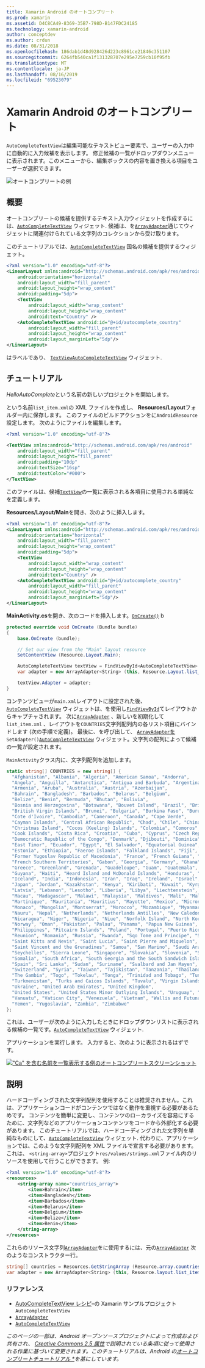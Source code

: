 ```yaml
---
title: Xamarin Android のオートコンプリート
ms.prod: xamarin
ms.assetid: D4C8CA49-8369-35B7-798D-B147FDC24185
ms.technology: xamarin-android
author: conceptdev
ms.author: crdun
ms.date: 08/31/2018
ms.openlocfilehash: 186dab1d48d928426d223c8961ce21846c351107
ms.sourcegitcommit: 6264fb540ca1f131328707e295e7259cb10f95fb
ms.translationtype: MT
ms.contentlocale: ja-JP
ms.lasthandoff: 08/16/2019
ms.locfileid: "69523079"
---
```

# <a name="auto-complete-for-xamarinandroid"></a>Xamarin Android のオートコンプリート

`AutoCompleteTextView`は編集可能なテキストビュー要素で、ユーザーの入力中に自動的に入力候補を表示します。 修正候補の一覧がドロップダウンメニューに表示されます。このメニューから、編集ボックスの内容を置き換える項目をユーザーが選択できます。

![オートコンプリートの例](images/auto-complete.png)

## <a name="overview"></a>概要

オートコンプリートの候補を提供するテキスト入力ウィジェットを作成するには、[`AutoCompleteTextView`](xref:Android.Widget.AutoCompleteTextView)
ウィジェット. 候補は、を[`ArrayAdapter`](xref:Android.Widget.ArrayAdapter)通じてウィジェットに関連付けられている文字列のコレクションから受け取ります。

このチュートリアルでは、[`AutoCompleteTextView`](xref:Android.Widget.AutoCompleteTextView)
国名の候補を提供するウィジェット。

```xml
<?xml version="1.0" encoding="utf-8"?>
<LinearLayout xmlns:android="http://schemas.android.com/apk/res/android"
    android:orientation="horizontal"
    android:layout_width="fill_parent"
    android:layout_height="wrap_content"
    android:padding="5dp">
    <TextView
        android:layout_width="wrap_content"
        android:layout_height="wrap_content"
        android:text="Country" />
    <AutoCompleteTextView android:id="@+id/autocomplete_country"
        android:layout_width="fill_parent"
        android:layout_height="wrap_content"
        android:layout_marginLeft="5dp"/>
</LinearLayout>
```

はラベルであり、 [`TextView`](xref:Android.Widget.TextView)[`AutoCompleteTextView`](xref:Android.Widget.AutoCompleteTextView)
ウィジェット.


## <a name="tutorial"></a>チュートリアル

*HelloAutoComplete*という名前の新しいプロジェクトを開始します。

という名前`list_item.xml`の XML ファイルを作成し、 **Resources/Layout**フォルダー内に保存します。 このファイルのビルドアクションをに`AndroidResource`設定します。 次のようにファイルを編集します。

```xml
<?xml version="1.0" encoding="utf-8"?>

<TextView xmlns:android="http://schemas.android.com/apk/res/android"
    android:layout_width="fill_parent"
    android:layout_height="fill_parent"
    android:padding="10dp"
    android:textSize="16sp"
    android:textColor="#000">
</TextView> 
```

このファイルは、候補[`TextView`](xref:Android.Widget.TextView)の一覧に表示される各項目に使用される単純なを定義します。

**Resources/Layout/Main**を開き、次のように挿入します。

```xml
<?xml version="1.0" encoding="utf-8"?>
<LinearLayout xmlns:android="http://schemas.android.com/apk/res/android"
    android:orientation="horizontal"
    android:layout_width="fill_parent"
    android:layout_height="wrap_content"
    android:padding="5dp">
    <TextView
        android:layout_width="wrap_content"
        android:layout_height="wrap_content"
        android:text="Country" />
    <AutoCompleteTextView android:id="@+id/autocomplete_country"
        android:layout_width="fill_parent"
        android:layout_height="wrap_content"
        android:layout_marginLeft="5dp"/>
</LinearLayout>
```

**MainActivity.cs**を開き、次のコードを挿入します。[`OnCreate()`](xref:Android.App.Activity.OnCreate*)
b

```csharp
protected override void OnCreate (Bundle bundle)
{
    base.OnCreate (bundle);

    // Set our view from the "Main" layout resource
    SetContentView (Resource.Layout.Main);

    AutoCompleteTextView textView = FindViewById<AutoCompleteTextView> (Resource.Id.autocomplete_country);
    var adapter = new ArrayAdapter<String> (this, Resource.Layout.list_item, COUNTRIES);

    textView.Adapter = adapter;
}
```

コンテンツビューが`main.xml`レイアウトに設定された後、[`AutoCompleteTextView`](xref:Android.Widget.AutoCompleteTextView)
ウィジェットは、を使用し[`FindViewById`](xref:Android.App.Activity.FindViewById*)てレイアウトからキャプチャされます。 次に[`ArrayAdapter`](xref:Android.Widget.ArrayAdapter) 、新しいを初期化して`list_item.xml` 、レイアウトを`COUNTRIES`文字列配列内の各リスト項目にバインドします (次の手順で定義)。 最後に、を呼び出して、 [`ArrayAdapter`を](xref:Android.Widget.ArrayAdapter) `SetAdapter()`[`AutoCompleteTextView`](xref:Android.Widget.AutoCompleteTextView)
ウィジェット。文字列の配列によって候補の一覧が設定されます。

`MainActivity`クラス内に、文字列配列を追加します。

```csharp
static string[] COUNTRIES = new string[] {
  "Afghanistan", "Albania", "Algeria", "American Samoa", "Andorra",
  "Angola", "Anguilla", "Antarctica", "Antigua and Barbuda", "Argentina",
  "Armenia", "Aruba", "Australia", "Austria", "Azerbaijan",
  "Bahrain", "Bangladesh", "Barbados", "Belarus", "Belgium",
  "Belize", "Benin", "Bermuda", "Bhutan", "Bolivia",
  "Bosnia and Herzegovina", "Botswana", "Bouvet Island", "Brazil", "British Indian Ocean Territory",
  "British Virgin Islands", "Brunei", "Bulgaria", "Burkina Faso", "Burundi",
  "Cote d'Ivoire", "Cambodia", "Cameroon", "Canada", "Cape Verde",
  "Cayman Islands", "Central African Republic", "Chad", "Chile", "China",
  "Christmas Island", "Cocos (Keeling) Islands", "Colombia", "Comoros", "Congo",
  "Cook Islands", "Costa Rica", "Croatia", "Cuba", "Cyprus", "Czech Republic",
  "Democratic Republic of the Congo", "Denmark", "Djibouti", "Dominica", "Dominican Republic",
  "East Timor", "Ecuador", "Egypt", "El Salvador", "Equatorial Guinea", "Eritrea",
  "Estonia", "Ethiopia", "Faeroe Islands", "Falkland Islands", "Fiji", "Finland",
  "Former Yugoslav Republic of Macedonia", "France", "French Guiana", "French Polynesia",
  "French Southern Territories", "Gabon", "Georgia", "Germany", "Ghana", "Gibraltar",
  "Greece", "Greenland", "Grenada", "Guadeloupe", "Guam", "Guatemala", "Guinea", "Guinea-Bissau",
  "Guyana", "Haiti", "Heard Island and McDonald Islands", "Honduras", "Hong Kong", "Hungary",
  "Iceland", "India", "Indonesia", "Iran", "Iraq", "Ireland", "Israel", "Italy", "Jamaica",
  "Japan", "Jordan", "Kazakhstan", "Kenya", "Kiribati", "Kuwait", "Kyrgyzstan", "Laos",
  "Latvia", "Lebanon", "Lesotho", "Liberia", "Libya", "Liechtenstein", "Lithuania", "Luxembourg",
  "Macau", "Madagascar", "Malawi", "Malaysia", "Maldives", "Mali", "Malta", "Marshall Islands",
  "Martinique", "Mauritania", "Mauritius", "Mayotte", "Mexico", "Micronesia", "Moldova",
  "Monaco", "Mongolia", "Montserrat", "Morocco", "Mozambique", "Myanmar", "Namibia",
  "Nauru", "Nepal", "Netherlands", "Netherlands Antilles", "New Caledonia", "New Zealand",
  "Nicaragua", "Niger", "Nigeria", "Niue", "Norfolk Island", "North Korea", "Northern Marianas",
  "Norway", "Oman", "Pakistan", "Palau", "Panama", "Papua New Guinea", "Paraguay", "Peru",
  "Philippines", "Pitcairn Islands", "Poland", "Portugal", "Puerto Rico", "Qatar",
  "Reunion", "Romania", "Russia", "Rwanda", "Sqo Tome and Principe", "Saint Helena",
  "Saint Kitts and Nevis", "Saint Lucia", "Saint Pierre and Miquelon",
  "Saint Vincent and the Grenadines", "Samoa", "San Marino", "Saudi Arabia", "Senegal",
  "Seychelles", "Sierra Leone", "Singapore", "Slovakia", "Slovenia", "Solomon Islands",
  "Somalia", "South Africa", "South Georgia and the South Sandwich Islands", "South Korea",
  "Spain", "Sri Lanka", "Sudan", "Suriname", "Svalbard and Jan Mayen", "Swaziland", "Sweden",
  "Switzerland", "Syria", "Taiwan", "Tajikistan", "Tanzania", "Thailand", "The Bahamas",
  "The Gambia", "Togo", "Tokelau", "Tonga", "Trinidad and Tobago", "Tunisia", "Turkey",
  "Turkmenistan", "Turks and Caicos Islands", "Tuvalu", "Virgin Islands", "Uganda",
  "Ukraine", "United Arab Emirates", "United Kingdom",
  "United States", "United States Minor Outlying Islands", "Uruguay", "Uzbekistan",
  "Vanuatu", "Vatican City", "Venezuela", "Vietnam", "Wallis and Futuna", "Western Sahara",
  "Yemen", "Yugoslavia", "Zambia", "Zimbabwe"
};
```

これは、ユーザーが次のように入力したときにドロップダウンリストに表示される候補の一覧です。[`AutoCompleteTextView`](xref:Android.Widget.AutoCompleteTextView)
ウィジェット.

アプリケーションを実行します。 入力すると、次のように表示されるはずです。

[!["Ca" を含む名前を一覧表示する例のオートコンプリートスクリーンショット](auto-complete-images/helloautocomplete.png)](auto-complete-images/helloautocomplete.png#lightbox)



## <a name="more-information"></a>説明

ハードコーディングされた文字列配列を使用することは推奨されません。これは、アプリケーションコードがコンテンツではなく動作を重視する必要があるためです。 コンテンツを簡単に変更し、コンテンツのローカライズを容易にするために、文字列などのアプリケーションコンテンツをコードから外部化する必要があります。 このチュートリアルでは、ハードコーディングされた文字列を単純なものにして、[`AutoCompleteTextView`](xref:Android.Widget.AutoCompleteTextView)
ウィジェット. 代わりに、アプリケーションでは、このような文字列配列を XML ファイルで宣言する必要があります。 これは、 `<string-array>`プロジェクト`res/values/strings.xml`ファイル内のリソースを使用して行うことができます。 例:

```xml
<?xml version="1.0" encoding="utf-8"?>
<resources>
    <string-array name="countries_array">
        <item>Bahrain</item>
        <item>Bangladesh</item>
        <item>Barbados</item>
        <item>Belarus</item>
        <item>Belgium</item>
        <item>Belize</item>
        <item>Benin</item>
    </string-array>
</resources>
```

これらのリソース文字列[`ArrayAdapter`](xref:Android.Widget.ArrayAdapter)をに使用するには、元の[`ArrayAdapter`](xref:Android.Widget.ArrayAdapter)
次のようなコンストラクター行。

```csharp
string[] countries = Resources.GetStringArray (Resource.array.countries_array);
var adapter = new ArrayAdapter<String> (this, Resource.layout.list_item, countries);
```


### <a name="references"></a>リファレンス

- [AutoCompleteTextView レシピ](https://github.com/xamarin/recipes/tree/master/Recipes/android/controls/autocomplete_text_view/add_an_autocomplete_text_input)&ndash;の Xamarin サンプルプロジェクト`AutoCompleteTextView`
- [`ArrayAdapter`](xref:Android.Widget.ArrayAdapter)
- [`AutoCompleteTextView`](xref:Android.Widget.AutoCompleteTextView)

_このページの一部は、Android オープンソースプロジェクトによって作成および共有され、 [Creative Commons 2.5 属性](http://creativecommons.org/licenses/by/2.5/)で説明されている条項に従って使用される作業に基づいて変更されます。このチュートリアルは、Android の[オートコンプリートチュートリアル *](https://developer.android.com/resources/tutorials/views/hello-autocomplete.html)を基にしています。_
